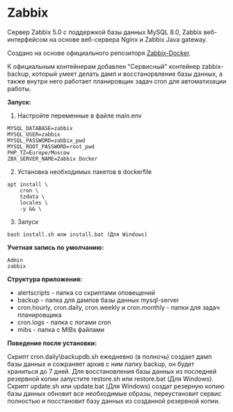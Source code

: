 # Zabbix

Сервер Zabbix 5.0 с поддержкой базы данных MySQL 8.0, Zabbix веб-интерфейсом на основе веб-сервера Nginx и Zabbix Java gateway. 

Создано на основе официального репозиторя [Zabbix-Docker](https://github.com/zabbix/zabbix-docker).

К официальным контейнерам добавлен "Сервисный" контейнер zabbix-backup, который умеет делать дамп и восстанорвление базы данных, а также внутри него работает планировщик задач cron для автоматизации работы.

**Запуск:**

1. Настройте переменные в файле main.env

```
MYSQL_DATABASE=zabbix
MYSQL_USER=zabbix
MYSQL_PASSWORD=zabbix_pwd
MYSQL_ROOT_PASSWORD=root_pwd
PHP_TZ=Europe/Moscow
ZBX_SERVER_NAME=Zabbix Docker
```

2. Установка необходимых пакетов в dockerfile
```
apt install \
    cron \
    tzdata \
    locales \
    -y && \
```

3. Запуск
```
bash install.sh или install.bat (Для Windows)
```

**Учетная запись по умолчанию:**
```
Admin
zabbix
```

**Структура приложения:**

- alertscripts - папка со скриптами оповещений
- backup - папка для дампов базы данных mysql-server
- cron.hourly, cron.daily, cron.weekly и cron.monthly - папки для задач планировщика
- cron.logs - папка с логами cron
- mibs - папка с MIBs файлами

**Поведение после установки:**

Скрипт cron.daily\backupdb.sh ежедневно (в полночь) создает дамп базы данных и сожраняет архив с ним папку backup, он будет храниться до 7 дней.
Для восстановления базы данных из последней резервной копии запустите restore.sh или restore.bat (Для Windows).
Скрипт update.sh или update.bat (Для Windows) создат резерную копию базы данных обновит все необходимые образы, переустановит сервис полностью и посстановит базу данных из созданной резервной копии.
